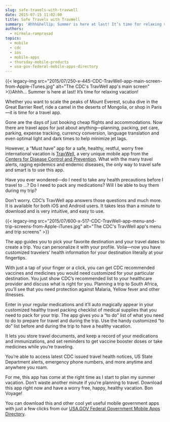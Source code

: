 ```yaml
---
slug: safe-travels-with-travwell
date: 2015-07-15 11:02:00
title: Safe Travels with TravWell
summary: 'Ahhh&hellip; Summer is here at last! It’s time for relaxing vacation! Whether you want to scale the peaks of Mount Everest, scuba dive in the Great Barrier Reef, ride a camel in the deserts of Mongolia, or shop in Paris&mdash;it is time for a travel app.'
authors:
  - nirmala-ramprasad
topics:
  - mobile
  - cdc
  - ios
  - mobile-apps
  - thursday-mobile-products
  - usa-gov-federal-mobile-apps-directory
---
```


{{< legacy-img src="2015/07/250-x-445-CDC-TravWell-app-main-screen-from-Apple-iTunes.jpg" alt="The CDC's TravWell app's main screen" >}}Ahhh… Summer is here at last! It’s time for relaxing vacation!

Whether you want to scale the peaks of Mount Everest, scuba dive in the Great Barrier Reef, ride a camel in the deserts of Mongolia, or shop in Paris—it is time for a travel app.

Gone are the days of just booking cheap flights and accommodations. Now there are travel apps for just about anything—planning, packing, pet care, parking, expense tracking, currency conversion, language translation and even optimal light and dark times to help minimize jet lags.

However, a “Must have” app for a safe, healthy, restful, worry free international vacation is [TravWell](http://wwwnc.cdc.gov/travel/page/apps-about), a very unique mobile app from the [Centers for Disease Control and Prevention](http://www.cdc.gov/). What with the many travel alerts, raging epidemics and endemic diseases, the only way to travel safe and smart is to use this app.

Have you ever wondered—do I need to take any health precautions before I travel to …? Do I need to pack any medications? Will I be able to buy them during my trip?

Don’t worry. CDC’s TravWell app answers those questions and much more. It is available for both iOS and Android users. It takes less than a minute to download and is very intuitive, and easy to use.

{{< legacy-img src="2015/07/600-x-517-CDC-TravWell-app-menu-and-trip-screens-from-Apple-iTunes.jpg" alt="The CDC's TravWell app's menu and trip screens" >}}

The app guides you to pick your favorite destination and your travel dates to create a trip. You can personalize it with your profile. Voila—now you have customized travelers’ health information for your destination literally at your fingertips.

With just a tap of your finger or a click, you can get CDC recommended vaccines and medicines you would need customized for your particular destination. You just show CDC’s recommended list to your healthcare provider and discuss what is right for you. Planning a trip to South Africa, you’ll see that you need protection against Malaria, Yellow fever and other illnesses.

Enter in your regular medications and it’ll auto magically appear in your customized healthy travel packing checklist of medical supplies that you need to pack for your trip. The app gives you a “to do” list of what you need to do to prepare for travel and during the trip. Use the handy customized “to do” list before and during the trip to have a healthy vacation.

It lets you store travel documents, and keep a record of your medications and immunizations, and set reminders to get vaccine booster doses or take medicines while you’re traveling.

You’re able to access latest CDC issued travel health notices, US State Department alerts, emergency phone numbers, and more anytime and anywhere you roam.

For me, this app has come at the right time as I start to plan my summer vacation. Don’t waste another minute if you’re planning to travel. Download this app right now and have a worry free, happy, healthy vacation. Bon Voyage!

You can download this and other cool yet useful mobile government apps with just a few clicks from our [USA.GOV Federal Government Mobile Apps Directory](https://www.usa.gov/mobile-apps).